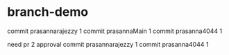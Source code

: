
# branch-demo
commit prasannarajezzy 1 
commit prasannaMain 1
commit prasanna4044 1

need pr 2 approval
commit prasannarajezzy 1
commit prasanna4044 1



